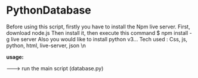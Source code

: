 # PythonDatabase
Before using this script, firstly you have to install the 
Npm live server.
First, download node.js
Then install it, then execute this command
$ npm install -g live server
Also you would like to install python v3...
Tech used : Css, js, python, html, live-server, json \n
<div><b> usage:  </b></div>

---> run the main script (database.py) 
